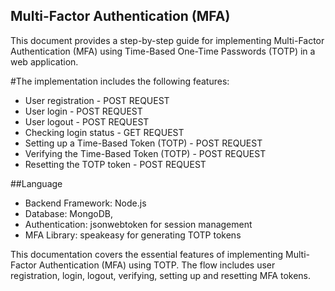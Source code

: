 ## Multi-Factor Authentication (MFA)

This document provides a step-by-step guide for implementing Multi-Factor Authentication (MFA) using Time-Based One-Time Passwords (TOTP) in a web application. 

#The implementation includes the following features:
- User registration   - POST REQUEST
- User login          - POST REQUEST
- User logout         - POST REQUEST
- Checking login status - GET REQUEST
- Setting up a Time-Based Token (TOTP) - POST REQUEST
- Verifying the Time-Based Token (TOTP) - POST REQUEST
- Resetting the TOTP token  - POST REQUEST

##Language
- Backend Framework: Node.js 
- Database: MongoDB,
- Authentication:  jsonwebtoken for session management
- MFA Library: speakeasy for generating TOTP tokens

This documentation covers the essential features of implementing Multi-Factor Authentication (MFA) using TOTP. 
The flow includes user registration, login, logout, verifying, setting up and resetting MFA tokens.
